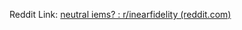 Reddit Link: [neutral iems? : r/inearfidelity (reddit.com)](https://www.reddit.com/r/inearfidelity/comments/131whkq/neutral_iems/)
